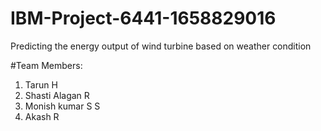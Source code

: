 # IBM-Project-6441-1658829016
Predicting the energy output of wind turbine based on weather condition

#Team Members:
<br>

1. Tarun H
2. Shasti Alagan R
3. Monish kumar S S
4. Akash R
